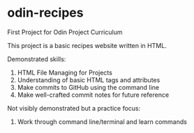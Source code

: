 # odin-recipes
First Project for Odin Project Curriculum

This project is a basic recipes website written in HTML. 

Demonstrated skills: 
1. HTML File Managing for Projects
2. Understanding of basic HTML tags and attributes
3. Make commits to GitHub using the command line
4. Make well-crafted commit notes for future reference

Not visibly demonstrated but a practice focus:
1. Work through command line/terminal and learn commands